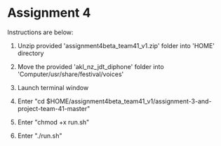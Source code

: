 # Assignment 4

Instructions are below:

1) Unzip provided 'assignment4beta_team41_v1.zip' folder into 'HOME' directory

2) Move the provided 'akl_nz_jdt_diphone' folder into 'Computer/usr/share/festival/voices'

3) Launch terminal window

4) Enter "cd $HOME/assignment4beta_team41_v1/assignment-3-and-project-team-41-master"

5) Enter "chmod +x run.sh"

6) Enter "./run.sh"
